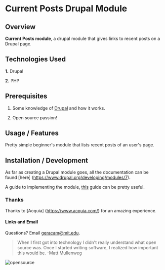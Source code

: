 # Current Posts Drupal Module
## Overview

**Current Posts module**, a drupal module that gives links to recent posts on a Drupal page. 


## Technologies Used 

**1.** Drupal

**2.** PHP


## Prerequisites

1. Some knowledge of [Drupal](<https://www.drupal.org/start>) and how it 
works.

2. Open source passion! 



## Usage / Features

Pretty simple beginner's module that lists recent posts of an user's page.



## Installation / Development

As far as creating a Drupal module goes, all the documentation can be found [here] (<https://www.drupal.org/developing/modules/7>).

A guide to implementing the module, [this](<http://www.siteground.com/tutorials/drupal/drupal_modules.htm>) guide can be pretty useful. 


### Thanks

Thanks to [Acquia] (<https://www.acquia.com/>) for an amazing experience.

#### Links and Email

Questions? Email <geracam@mit.edu>. 


> When I first got into technology I didn't really understand what open source was. Once I started writing software, I realized how important this would be. -Matt Mullenweg

![opensource](http://www.domain.com/blog/wp-content/uploads/2014/07/This-is-open-source.jpg)
